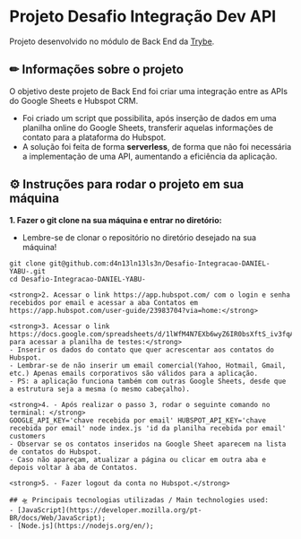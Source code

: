 # Projeto Desafio Integração Dev API
Projeto desenvolvido no módulo de Back End da [Trybe](https://www.betrybe.com/). 

## ✏ Informações sobre o projeto
O objetivo deste projeto de Back End foi criar uma integração entre as APIs do Google Sheets e Hubspot CRM.
- Foi criado um script que possibilita, após inserção de dados em uma planilha online do Google Sheets, transferir aquelas informações de contato para a plataforma do Hubspot.
- A solução foi feita de forma <strong>serverless</strong>, de forma que não foi necessária a implementação de uma API, aumentando a eficiência da aplicação.

## ⚙ Instruções para rodar o projeto em sua máquina

<strong>1. Fazer o git clone na sua máquina e entrar no diretório:</strong>
 - Lembre-se de clonar o repositório no diretório desejado na sua máquina!
 ```
 git clone git@github.com:d4n13ln13ls3n/Desafio-Integracao-DANIEL-YABU-.git
 cd Desafio-Integracao-DANIEL-YABU-

<strong>2. Acessar o link https://app.hubspot.com/ com o login e senha recebidos por email e acessar a aba Contatos em https://app.hubspot.com/user-guide/23983704?via=home:</strong>

<strong>3. Acessar o link https://docs.google.com/spreadsheets/d/1lWfM4N7EXb6wyZ6IR0bsXftS_iv3fqA18Ea0dEcrHDg/edit#gid=0 para acessar a planilha de testes:</strong>
- Inserir os dados do contato que quer acrescentar aos contatos do Hubspot.
- Lembrar-se de não inserir um email comercial(Yahoo, Hotmail, Gmail, etc.) Apenas emails corporativos são válidos para a aplicação.
- PS: a aplicação funciona também com outras Google Sheets, desde que a estrutura seja a mesma (o mesmo cabeçalho).

<strong>4. - Após realizar o passo 3, rodar o seguinte comando no terminal: </strong>
GOOGLE_API_KEY='chave recebida por email' HUBSPOT_API_KEY='chave recebida por email' node index.js 'id da planilha recebida por email' customers
- Observar se os contatos inseridos na Google Sheet aparecem na lista de contatos do Hubspot.
- Caso não apareçam, atualizar a página ou clicar em outra aba e depois voltar à aba de Contatos.

<strong>5. - Fazer logout da conta no Hubspot.</strong>
 
## 🛸 Principais tecnologias utilizadas / Main technologies used: 
- [JavaScript](https://developer.mozilla.org/pt-BR/docs/Web/JavaScript);
- [Node.js](https://nodejs.org/en/);
